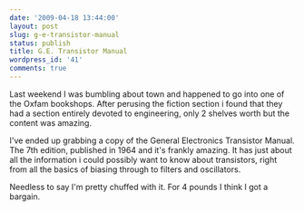 ```yaml
---
date: '2009-04-18 13:44:00'
layout: post
slug: g-e-transistor-manual
status: publish
title: G.E. Transistor Manual
wordpress_id: '41'
comments: true
---
```


Last weekend I was bumbling about town and happened to go into one of the Oxfam bookshops. After perusing the fiction section i found that they had a section entirely devoted to engineering, only 2 shelves worth but the content was amazing.  
  
I've ended up grabbing a copy of the General Electronics Transistor Manual. The 7th edition, published in 1964 and it's frankly amazing. It has just about all the information i could possibly want to know about transistors, right from all the basics of biasing through to filters and oscillators.  
  
Needless to say I'm pretty chuffed with it. For 4 pounds I think I got a bargain.
